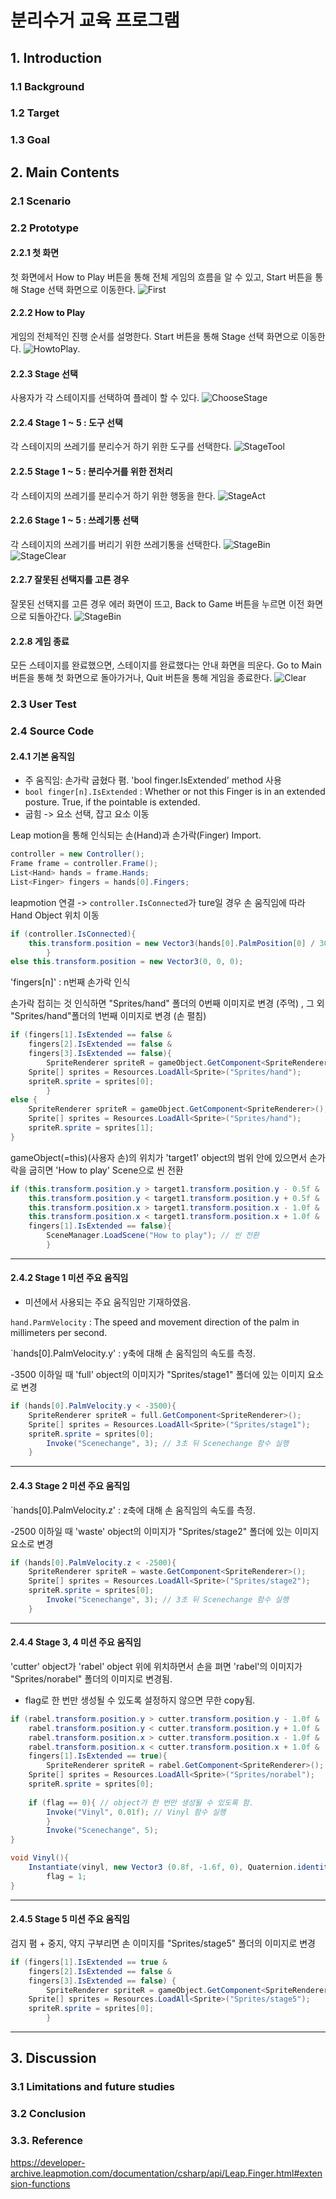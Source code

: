 # 분리수거 교육 프로그램
## 1. Introduction
### 1.1 Background
### 1.2 Target
### 1.3 Goal


## 2. Main Contents
### 2.1 Scenario
### 2.2 Prototype
#### 2.2.1 첫 화면
첫 화면에서 How to Play 버튼을 통해 전체 게임의 흐름을 알 수 있고, Start 버튼을 통해 Stage 선택 화면으로 이동한다. 
![First](./Image/001.png)

#### 2.2.2 How to Play
게임의 전체적인 진행 순서를 설명한다. 
Start 버튼을 통해 Stage 선택 화면으로 이동한다. 
![HowtoPlay](./Image/002.png).

#### 2.2.3 Stage 선택
사용자가 각 스테이지를 선택하여 플레이 할 수 있다. 
![ChooseStage](./Image/003.png)

#### 2.2.4 Stage 1 ~ 5 : 도구 선택 
각 스테이지의 쓰레기를 분리수거 하기 위한 도구를 선택한다.
![StageTool](./Image/004.png)

#### 2.2.5 Stage 1 ~ 5 : 분리수거를 위한 전처리
각 스테이지의 쓰레기를 분리수거 하기 위한 행동을 한다. 
![StageAct](./Image/004-3.png)

#### 2.2.6 Stage 1 ~ 5 : 쓰레기통 선택
각 스테이지의 쓰레기를 버리기 위한 쓰레기통을 선택한다. 
![StageBin](./Image/004-1.png)
![StageClear](./Image/004-2.png)

#### 2.2.7 잘못된 선택지를 고른 경우
잘못된 선택지를 고른 경우 에러 화면이 뜨고, Back to Game 버튼을 누르면 이전 화면으로 되돌아간다. 
![StageBin](./Image/009.png)

#### 2.2.8 게임 종료
모든 스테이지를 완료했으면, 스테이지를 완료했다는 안내 화면을 띄운다.
Go to Main 버튼을 통해 첫 화면으로 돌아가거나, Quit 버튼을 통해 게임을 종료한다.
![Clear](./Image/010.png)



### 2.3 User Test
### 2.4 Source Code
#### 2.4.1 기본 움직임
- 주 움직임: 손가락 굽혔다 폄. 'bool finger.IsExtended' method 사용
- `bool finger[n].IsExtended` : Whether or not this Finger is in an extended posture. True, if the pointable is extended.
- 굽힘 -> 요소 선택, 잡고 요소 이동

Leap motion을 통해 인식되는 손(Hand)과 손가락(Finger) Import.
```c#
controller = new Controller();
Frame frame = controller.Frame();
List<Hand> hands = frame.Hands;
List<Finger> fingers = hands[0].Fingers;
```

leapmotion 연결 -> `controller.IsConnected`가 ture일 경우 
손 움직임에 따라 Hand Object 위치 이동

```c#
if (controller.IsConnected){
	this.transform.position = new Vector3(hands[0].PalmPosition[0] / 30, -hands[0].PalmPosition[2] / 30, 0);
        }
else this.transform.position = new Vector3(0, 0, 0);
```

'fingers[n]' : n번째 손가락 인식

손가락 접히는 것 인식하면 "Sprites/hand" 폴더의 0번째 이미지로 변경 (주먹) , 
그 외 "Sprites/hand"폴더의 1번째 이미지로 변경 (손 펼침)
```c#
if (fingers[1].IsExtended == false &
    fingers[2].IsExtended == false &
    fingers[3].IsExtended == false){
    	SpriteRenderer spriteR = gameObject.GetComponent<SpriteRenderer>(); // gameObject의 SpriteRenderer
	Sprite[] sprites = Resources.LoadAll<Sprite>("Sprites/hand");
	spriteR.sprite = sprites[0];
        }
else {
	SpriteRenderer spriteR = gameObject.GetComponent<SpriteRenderer>();
	Sprite[] sprites = Resources.LoadAll<Sprite>("Sprites/hand");
	spriteR.sprite = sprites[1];
}
```

gameObject(=this)(사용자 손)의 위치가 'target1' object의 범위 안에 있으면서 손가락을 굽히면 'How to play' Scene으로 씬 전환 
```c#
if (this.transform.position.y > target1.transform.position.y - 0.5f &
    this.transform.position.y < target1.transform.position.y + 0.5f &
    this.transform.position.x > target1.transform.position.x - 1.0f &
    this.transform.position.x < target1.transform.position.x + 1.0f &
    fingers[1].IsExtended == false){
    	SceneManager.LoadScene("How to play"); // 씬 전환
        }
```
--------
#### 2.4.2 Stage 1 미션 주요 움직임
- 미션에서 사용되는 주요 움직임만 기재하였음.

`hand.ParmVelocity` : The speed and movement direction of the palm in millimeters per second.

`hands[0].PalmVelocity.y' : y축에 대해 손 움직임의 속도를 측정.

-3500 이하일 때 'full' object의 이미지가 "Sprites/stage1" 폴더에 있는 이미지 요소로 변경
```c#
if (hands[0].PalmVelocity.y < -3500){
	SpriteRenderer spriteR = full.GetComponent<SpriteRenderer>();
	Sprite[] sprites = Resources.LoadAll<Sprite>("Sprites/stage1");
	spriteR.sprite = sprites[0];
        Invoke("Scenechange", 3); // 3초 뒤 Scenechange 함수 실행
	}
```
--------
#### 2.4.3 Stage 2 미션 주요 움직임

`hands[0].PalmVelocity.z' : z축에 대해 손 움직임의 속도를 측정.

-2500 이하일 때 'waste' object의 이미지가 "Sprites/stage2" 폴더에 있는 이미지 요소로 변경
```c#
if (hands[0].PalmVelocity.z < -2500){
	SpriteRenderer spriteR = waste.GetComponent<SpriteRenderer>();
	Sprite[] sprites = Resources.LoadAll<Sprite>("Sprites/stage2");
	spriteR.sprite = sprites[0];
        Invoke("Scenechange", 3); // 3초 뒤 Scenechange 함수 실행
	}
```
--------
#### 2.4.4 Stage 3, 4 미션 주요 움직임

'cutter' object가 'rabel' object 위에 위치하면서 손을 펴면 
'rabel'의 이미지가 "Sprites/norabel" 폴더의 이미지로 변경됨.

- flag로 한 번만 생성될 수 있도록 설정하지 않으면 무한 copy됨. 

```c#
if (rabel.transform.position.y > cutter.transform.position.y - 1.0f &
    rabel.transform.position.y < cutter.transform.position.y + 1.0f &
    rabel.transform.position.x > cutter.transform.position.x - 1.0f &
    rabel.transform.position.x < cutter.transform.position.x + 1.0f &
    fingers[1].IsExtended == true){
    	SpriteRenderer spriteR = rabel.GetComponent<SpriteRenderer>();
	Sprite[] sprites = Resources.LoadAll<Sprite>("Sprites/norabel");
	spriteR.sprite = sprites[0];
        
	if (flag == 0){ // object가 한 번만 생성될 수 있도록 함. 
		Invoke("Vinyl", 0.01f); // Vinyl 함수 실행
        }
      	Invoke("Scenechange", 5);
}

void Vinyl(){
	Instantiate(vinyl, new Vector3 (0.8f, -1.6f, 0), Quaternion.identity); // object 생성 함수: Instantiate(object, location, rotation)
        flag = 1;
}
```
--------
#### 2.4.5 Stage 5 미션 주요 움직임

검지 폄 + 중지, 약지 구부리면 손 이미지를 "Sprites/stage5" 폴더의 이미지로 변경

```c#
if (fingers[1].IsExtended == true &
    fingers[2].IsExtended == false &
    fingers[3].IsExtended == false) {
    	SpriteRenderer spriteR = gameObject.GetComponent<SpriteRenderer>();
	Sprite[] sprites = Resources.LoadAll<Sprite>("Sprites/stage5");
	spriteR.sprite = sprites[0];
        }
```
--------


## 3. Discussion
### 3.1 Limitations and future studies
### 3.2 Conclusion
### 3.3. Reference
https://developer-archive.leapmotion.com/documentation/csharp/api/Leap.Finger.html#extension-functions 
